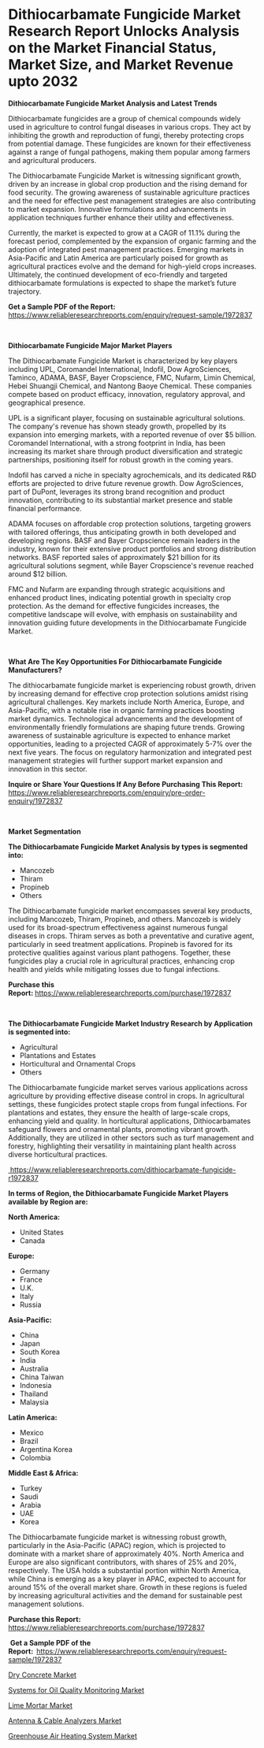 <p><h1>Dithiocarbamate Fungicide Market Research Report Unlocks Analysis on the Market Financial Status, Market Size, and Market Revenue upto 2032</h1></p><p><strong>Dithiocarbamate Fungicide Market Analysis and Latest Trends</strong></p>
<p><p>Dithiocarbamate fungicides are a group of chemical compounds widely used in agriculture to control fungal diseases in various crops. They act by inhibiting the growth and reproduction of fungi, thereby protecting crops from potential damage. These fungicides are known for their effectiveness against a range of fungal pathogens, making them popular among farmers and agricultural producers.</p><p>The Dithiocarbamate Fungicide Market is witnessing significant growth, driven by an increase in global crop production and the rising demand for food security. The growing awareness of sustainable agriculture practices and the need for effective pest management strategies are also contributing to market expansion. Innovative formulations and advancements in application techniques further enhance their utility and effectiveness.</p><p>Currently, the market is expected to grow at a CAGR of 11.1% during the forecast period, complemented by the expansion of organic farming and the adoption of integrated pest management practices. Emerging markets in Asia-Pacific and Latin America are particularly poised for growth as agricultural practices evolve and the demand for high-yield crops increases. Ultimately, the continued development of eco-friendly and targeted dithiocarbamate formulations is expected to shape the market’s future trajectory.</p></p>
<p><strong>Get a Sample PDF of the Report:&nbsp;</strong> <a href="https://www.reliableresearchreports.com/enquiry/request-sample/1972837?utm_campaign=12&utm_medium=2&utm_source=Github&utm_content=ia&utm_term=02042025&utm_id=dithiocarbamate-fungicide">https://www.reliableresearchreports.com/enquiry/request-sample/1972837</a></p>
<p>&nbsp;</p>
<p><strong>Dithiocarbamate Fungicide Major Market Players</strong></p>
<p><p>The Dithiocarbamate Fungicide Market is characterized by key players including UPL, Coromandel International, Indofil, Dow AgroSciences, Taminco, ADAMA, BASF, Bayer Cropscience, FMC, Nufarm, Limin Chemical, Hebei Shuangji Chemical, and Nantong Baoye Chemical. These companies compete based on product efficacy, innovation, regulatory approval, and geographical presence.</p><p>UPL is a significant player, focusing on sustainable agricultural solutions. The company's revenue has shown steady growth, propelled by its expansion into emerging markets, with a reported revenue of over $5 billion. Coromandel International, with a strong footprint in India, has been increasing its market share through product diversification and strategic partnerships, positioning itself for robust growth in the coming years.</p><p>Indofil has carved a niche in specialty agrochemicals, and its dedicated R&D efforts are projected to drive future revenue growth. Dow AgroSciences, part of DuPont, leverages its strong brand recognition and product innovation, contributing to its substantial market presence and stable financial performance.</p><p>ADAMA focuses on affordable crop protection solutions, targeting growers with tailored offerings, thus anticipating growth in both developed and developing regions. BASF and Bayer Cropscience remain leaders in the industry, known for their extensive product portfolios and strong distribution networks. BASF reported sales of approximately $21 billion for its agricultural solutions segment, while Bayer Cropscience's revenue reached around $12 billion.</p><p>FMC and Nufarm are expanding through strategic acquisitions and enhanced product lines, indicating potential growth in specialty crop protection. As the demand for effective fungicides increases, the competitive landscape will evolve, with emphasis on sustainability and innovation guiding future developments in the Dithiocarbamate Fungicide Market.</p></p>
<p>&nbsp;</p>
<p><strong>What Are The Key Opportunities For Dithiocarbamate Fungicide Manufacturers?</strong></p>
<p><p>The dithiocarbamate fungicide market is experiencing robust growth, driven by increasing demand for effective crop protection solutions amidst rising agricultural challenges. Key markets include North America, Europe, and Asia-Pacific, with a notable rise in organic farming practices boosting market dynamics. Technological advancements and the development of environmentally friendly formulations are shaping future trends. Growing awareness of sustainable agriculture is expected to enhance market opportunities, leading to a projected CAGR of approximately 5-7% over the next five years. The focus on regulatory harmonization and integrated pest management strategies will further support market expansion and innovation in this sector.</p></p>
<p><strong>Inquire or Share Your Questions If Any Before Purchasing This Report:</strong> <a href="https://www.reliableresearchreports.com/enquiry/pre-order-enquiry/1972837?utm_campaign=12&utm_medium=2&utm_source=Github&utm_content=ia&utm_term=02042025&utm_id=dithiocarbamate-fungicide">https://www.reliableresearchreports.com/enquiry/pre-order-enquiry/1972837</a></p>
<p>&nbsp;</p>
<p><strong>Market Segmentation</strong></p>
<p><strong>The Dithiocarbamate Fungicide Market Analysis by types is segmented into:</strong></p>
<p><ul><li>Mancozeb</li><li>Thiram</li><li>Propineb</li><li>Others</li></ul></p>
<p><p>The Dithiocarbamate fungicide market encompasses several key products, including Mancozeb, Thiram, Propineb, and others. Mancozeb is widely used for its broad-spectrum effectiveness against numerous fungal diseases in crops. Thiram serves as both a preventative and curative agent, particularly in seed treatment applications. Propineb is favored for its protective qualities against various plant pathogens. Together, these fungicides play a crucial role in agricultural practices, enhancing crop health and yields while mitigating losses due to fungal infections.</p></p>
<p><strong>Purchase this Report:&nbsp;</strong><a href="https://www.reliableresearchreports.com/purchase/1972837?utm_campaign=12&utm_medium=2&utm_source=Github&utm_content=ia&utm_term=02042025&utm_id=dithiocarbamate-fungicide">https://www.reliableresearchreports.com/purchase/1972837</a></p>
<p>&nbsp;</p>
<p><strong>The Dithiocarbamate Fungicide Market Industry Research by Application is segmented into:</strong></p>
<p><ul><li>Agricultural</li><li>Plantations and Estates</li><li>Horticultural and Ornamental Crops</li><li>Others</li></ul></p>
<p><p>The Dithiocarbamate fungicide market serves various applications across agriculture by providing effective disease control in crops. In agricultural settings, these fungicides protect staple crops from fungal infections. For plantations and estates, they ensure the health of large-scale crops, enhancing yield and quality. In horticultural applications, Dithiocarbamates safeguard flowers and ornamental plants, promoting vibrant growth. Additionally, they are utilized in other sectors such as turf management and forestry, highlighting their versatility in maintaining plant health across diverse horticultural practices.</p></p>
<p><a href="https://www.reliableresearchreports.com/dithiocarbamate-fungicide-r1972837?utm_campaign=12&utm_medium=2&utm_source=Github&utm_content=ia&utm_term=02042025&utm_id=dithiocarbamate-fungicide">&nbsp;https://www.reliableresearchreports.com/dithiocarbamate-fungicide-r1972837</a></p>
<p><strong>In terms of Region, the Dithiocarbamate Fungicide Market Players available by Region are:</strong></p>
<p>
    <p> <strong> North America: </strong>
        <ul>
            <li>United States</li>
            <li>Canada</li>
        </ul>
        </p> 
    <p> <strong> Europe: </strong>
        <ul>
            <li>Germany</li>
            <li>France</li>
            <li>U.K.</li>
            <li>Italy</li>
            <li>Russia</li>
        </ul>
        </p> 
    <p> <strong> Asia-Pacific: </strong>
        <ul>
            <li>China</li>
            <li>Japan</li>
            <li>South Korea</li>
            <li>India</li>
            <li>Australia</li>
            <li>China Taiwan</li>
            <li>Indonesia</li>
            <li>Thailand</li>
            <li>Malaysia</li>
        </ul>
        </p> 
    <p> <strong> Latin America: </strong>
        <ul>
            <li>Mexico</li>
            <li>Brazil</li>
            <li>Argentina Korea</li>
            <li>Colombia</li>
        </ul>
        </p> 
    <p> <strong> Middle East & Africa: </strong>
        <ul>
            <li>Turkey</li>
            <li>Saudi</li>
            <li>Arabia</li>
            <li>UAE</li>
            <li>Korea</li>
        </ul>
    </p>
    </p>
<p><p>The Dithiocarbamate fungicide market is witnessing robust growth, particularly in the Asia-Pacific (APAC) region, which is projected to dominate with a market share of approximately 40%. North America and Europe are also significant contributors, with shares of 25% and 20%, respectively. The USA holds a substantial portion within North America, while China is emerging as a key player in APAC, expected to account for around 15% of the overall market share. Growth in these regions is fueled by increasing agricultural activities and the demand for sustainable pest management solutions.</p></p>
<p><strong>Purchase this Report: </strong><a href="https://www.reliableresearchreports.com/purchase/1972837?utm_campaign=12&utm_medium=2&utm_source=Github&utm_content=ia&utm_term=02042025&utm_id=dithiocarbamate-fungicide">https://www.reliableresearchreports.com/purchase/1972837</a></p>
<p>&nbsp;<strong>Get a Sample PDF of the Report:&nbsp;&nbsp;</strong><a href="https://www.reliableresearchreports.com/enquiry/request-sample/1972837?utm_campaign=12&utm_medium=2&utm_source=Github&utm_content=ia&utm_term=02042025&utm_id=dithiocarbamate-fungicide">https://www.reliableresearchreports.com/enquiry/request-sample/1972837</a></p>
<p><strong></strong></p>
<p><p><a href="https://github.com/seemagarbeha/Market-Research-Report-List-1/blob/main/dry-concrete-market.md?utm_campaign=12&utm_medium=2&utm_source=Github&utm_content=ia&utm_term=02042025&utm_id=dithiocarbamate-fungicide">Dry Concrete Market</a></p><p><a href="https://www.linkedin.com/pulse/projected-growth-systems-oil-quality-monitoring-market-1y4ae?utm_campaign=12&utm_medium=2&utm_source=Github&utm_content=ia&utm_term=02042025&utm_id=dithiocarbamate-fungicide">Systems for Oil Quality Monitoring Market</a></p><p><a href="https://github.com/mafeasavzal/Market-Research-Report-List-1/blob/main/lime-mortar-market.md?utm_campaign=12&utm_medium=2&utm_source=Github&utm_content=ia&utm_term=02042025&utm_id=dithiocarbamate-fungicide">Lime Mortar Market</a></p><p><a href="https://www.linkedin.com/pulse/growth-opportunities-challenges-antenna-cable-analyzers-xpdxe?utm_campaign=12&utm_medium=2&utm_source=Github&utm_content=ia&utm_term=02042025&utm_id=dithiocarbamate-fungicide">Antenna & Cable Analyzers Market</a></p><p><a href="https://www.linkedin.com/pulse/revenue-analysis-forecast-greenhouse-air-heating-system-qsm3e?utm_campaign=12&utm_medium=2&utm_source=Github&utm_content=ia&utm_term=02042025&utm_id=dithiocarbamate-fungicide">Greenhouse Air Heating System Market</a></p></p>